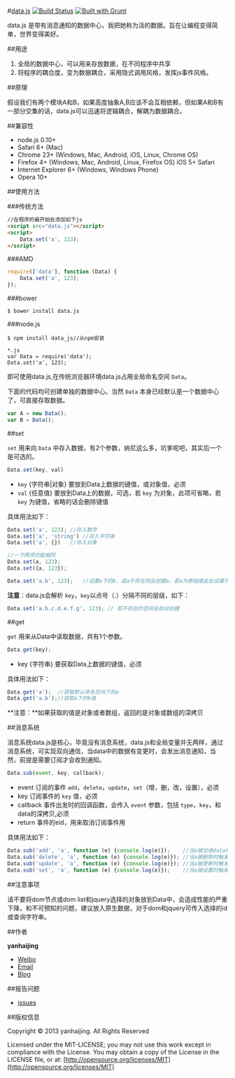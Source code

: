 #[data.js](https://github.com/yanhaijing/data.js) [![Build Status](https://travis-ci.org/yanhaijing/data.js.svg?branch=master)](https://travis-ci.org/yanhaijing/data.js) [![Built with Grunt](https://cdn.gruntjs.com/builtwith.png)](http://gruntjs.com/)

data.js 是带有消息通知的数据中心，我把她称为活的数据。旨在让编程变得简单，世界变得美好。

##用途

1. 全局的数据中心，可以用来存放数据，在不同程序中共享
2. 将程序的耦合度，变为数据耦合，采用隐式调用风格，发挥js事件风格。

##原理

假设我们有两个模块A和B，如果高度抽象A,B应该不会互相依赖，但如果A和B有一部分交集的话，data.js可以迅速将逻辑耦合，解耦为数据耦合。

##兼容性

- node.js 0.10+
- Safari 6+ (Mac)
- Chrome 23+ (Windows, Mac, Android, iOS, Linux, Chrome OS)
- Firefox 4+ (Windows, Mac, Android, Linux, Firefox OS)
iOS 5+ Safari
- Internet Explorer 6+ (Windows, Windows Phone)
- Opera 10+

##使用方法

###传统方法

```html	
//在程序的最开始处添加如下js
<script src="data.js"></script>
<script>
	Data.set('a', 123);
</script>
```

###AMD

```javascript
require(['data'], function (Data) {
	Data.set('a', 123);
});
```

###bower

	$ bower install data.js

###node.js

```
$ npm install data_js//从npm安装

*.js
var Data = require('data');
Data.set('a', 123);
```

即可使用data.js,在传统浏览器环境data.js占用全局命名空间 `Data`。

下面的代码均可创建单独的数据中心。当然 `Data` 本身已经默认是一个数据中心了，可直接存取数据。

```javascript
var A = new Data();
var B = Data();
```

##set
	
`set` 用来向 `Data` 中存入数据，有2个参数，纳尼这么多，坑爹呢吧，其实后一个是可选的。

```javascript
Data.set(key, val)
```

- `key` {字符串|对象} 要放到Data上数据的键值，或对象值，必须
- `val` {任意值} 要放到Data上的数据，可选，若 `key` 为对象，此项可省略，若 `key` 为键值，省略的话会删除键值

具体用法如下：

```javascript
Data.set('a', 123);	//存入数字
Data.set('a', 'string')	//存入字符串
Data.set('a', {})	//存入对象

//一下两项功能相同
Data.set(a, 123);
Data.set({a, 123});

Data.set('a.b', 123);	//设置a下的b，或a不存在则会创建a，若a为原始值此处设置不会报错，也不会生效
```
	

**注意**：data.js会解析 `key`，`key`以点号（.）分隔不同的层级，如下：

```javascript
Data.set('a.b.c.d.e.f.g', 123);	// 若不存在的空间会自动创建
```


##get

`get` 用来从Data中读取数据，共有1个参数。

```javascript
Data.get(key);
```

- key {字符串} 要获取Data上数据的键值，必须

具体用法如下：

```javascript
Data.get('a');	//获取默认命名空间下的a
Data.get('a.b');//获取a下的b值
```

**注意：**如果获取的值是对象或者数组，返回的是对象或数组的深拷贝

##消息系统

消息系统data.js是核心，毕竟没有消息系统，data.js和全局变量并无两样，通过消息系统，可实现双向通信，当data中的数据有变更时，会发出消息通知，当然，前提是需要订阅才会收到通知。

```javascript
Data.sub(event, key, callback);
```

- event 订阅的事件 `add`，`delete`，`update`，`set`（增，删，改，设置），必须
- key 订阅事件的 `key` 值，必须
- callback 事件出发时的回调函数，会传入 `event` 参数，包括 `type`，`key`，和data的深拷贝,必须
- return 事件的eid，用来取消订阅事件用

具体用法如下：

```javascript
Data.sub('add', 'a', function (e) {console.log(e)});	//当a被加进data时触发
Data.sub('delete', 'a', function (e) {console.log(e)});	//当a被删除时触发
Data.sub('update', 'a', function (e) {console.log(e)});	//当a被更新时触发
Data.sub('set', 'a', function (e) {console.log(e)});	//当a被设置时触发
```

##注意事项

请不要将dom节点或dom list和jquery选择的对象放到Data中，会造成性能的严重下降，和不可预知的问题，建议放入原生数据，对于dom和jquery可传入选择的id或查询字符串。

##作者

**yanhaijing**

- [Weibo](http://weibo.com/yanhaijing1234 "yanhaijing's Weibo")
- [Email](mailto:yanhaijing@yeah.net "yanhaijing's Email")
- [Blog](http://yanhaijing.com "yanhaijing's Blog")

##报告问题

- [issues](https://github.com/yanhaijing/data.js/issues "report question")

##版权信息

Copyright © 2013 yanhaijing. All Rights Reserved

Licensed under the MIT-LICENSE;
you may not use this work except in compliance with the License.
You may obtain a copy of the License in the LICENSE file, or at:
	[http://opensource.org/licenses/MIT](http://opensource.org/licenses/MIT)







	

	

	


